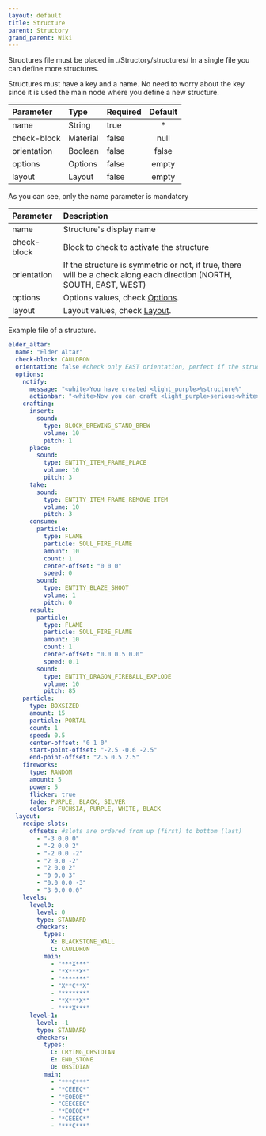 ```yaml
---
layout: default
title: Structure
parent: Structory
grand_parent: Wiki
---
```


Structures file must be placed in ./Structory/structures/
In a single file you can define more structures.

Structures must have a key and a name. No need to worry about the key since it is used the main node where you define a new structure.


| Parameter   | Type     | Required | Default |
|:------------|:---------|:---------|:-------:|
| name        | String   | true     |    *    |
| check-block | Material | false    |  null   |
| orientation | Boolean  | false    |  false  |
| options     | Options  | false    |  empty  |
| layout      | Layout   | false    |  empty  |

As you can see, only the name parameter is mandatory


| Parameter   | Description                                                                                                          |
|:------------|:---------------------------------------------------------------------------------------------------------------------|
| name        | Structure's display name                                                                                             |
| check-block | Block to check to activate the structure                                                                             |
| orientation | If the structure is symmetric or not, if true, there will be a check along each direction (NORTH, SOUTH, EAST, WEST) |
| options     | Options values, check [Options]({{site.baseurl}}/docs/wiki/structory/options).                                       |
| layout      | Layout values, check [Layout]({{site.baseurl}}/docs/wiki/structory/layout).                                          |




Example file of a structure.
```yaml
elder_altar:
  name: "Elder Altar"
  check-block: CAULDRON
  orientation: false #check only EAST orientation, perfect if the structure is symmetric
  options:
    notify:
      message: "<white>You have created <light_purple>%structure%"
      actionbar: "<white>Now you can craft <light_purple>serious<white> items"
    crafting:
      insert:
        sound:
          type: BLOCK_BREWING_STAND_BREW
          volume: 10
          pitch: 1
      place:
        sound:
          type: ENTITY_ITEM_FRAME_PLACE
          volume: 10
          pitch: 3
      take:
        sound:
          type: ENTITY_ITEM_FRAME_REMOVE_ITEM
          volume: 10
          pitch: 3
      consume:
        particle:
          type: FLAME
          particle: SOUL_FIRE_FLAME
          amount: 10
          count: 1
          center-offset: "0 0 0"
          speed: 0
        sound:
          type: ENTITY_BLAZE_SHOOT
          volume: 1
          pitch: 0
      result:
        particle:
          type: FLAME
          particle: SOUL_FIRE_FLAME
          amount: 10
          count: 1
          center-offset: "0.0 0.5 0.0"
          speed: 0.1
        sound:
          type: ENTITY_DRAGON_FIREBALL_EXPLODE
          volume: 10
          pitch: 85
    particle:
      type: BOXSIZED
      amount: 15
      particle: PORTAL
      count: 1
      speed: 0.5
      center-offset: "0 1 0"
      start-point-offset: "-2.5 -0.6 -2.5"
      end-point-offset: "2.5 0.5 2.5"
    fireworks:
      type: RANDOM
      amount: 5
      power: 5
      flicker: true
      fade: PURPLE, BLACK, SILVER
      colors: FUCHSIA, PURPLE, WHITE, BLACK
  layout:
    recipe-slots:
      offsets: #slots are ordered from up (first) to bottom (last)
        - "-3 0.0 0"
        - "-2 0.0 2"
        - "-2 0.0 -2"
        - "2 0.0 -2"
        - "2 0.0 2"
        - "0 0.0 3"
        - "0.0 0.0 -3"
        - "3 0.0 0.0"
    levels:
      level0:
        level: 0
        type: STANDARD
        checkers:
          types:
            X: BLACKSTONE_WALL
            C: CAULDRON
          main:
            - "***X***"
            - "*X***X*"
            - "*******"
            - "X**C**X"
            - "*******"
            - "*X***X*"
            - "***X***"
      level-1:
        level: -1
        type: STANDARD
        checkers:
          types:
            C: CRYING_OBSIDIAN
            E: END_STONE
            O: OBSIDIAN
          main:
            - "***C***"
            - "*CEEEC*"
            - "*EOEOE*"
            - "CEECEEC"
            - "*EOEOE*"
            - "*CEEEC*"
            - "***C***"
```
